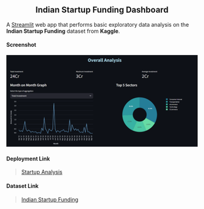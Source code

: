 <h2 align="center">Indian Startup Funding Dashboard</h2>

<p align="center">

A [Streamlit](https://streamlit.io/) web app that performs basic exploratory data analysis on the **Indian Startup Funding** dataset from **Kaggle**.

</p>

#### Screenshot

![Overall Analysis](resources/oass.png)

#### Deployment Link

> [Startup Analysis](https://startup-dashboard-q7x5h9fmtdyuxmd5ivkkns.streamlit.app/)

#### Dataset Link

> [Indian Startup Funding](https://www.kaggle.com/datasets/sudalairajkumar/indian-startup-funding)
